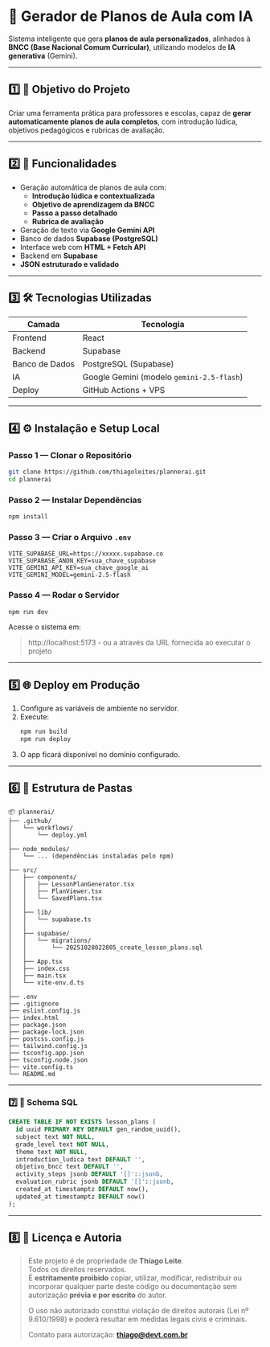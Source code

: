 # 🧠 Gerador de Planos de Aula com IA

Sistema inteligente que gera **planos de aula personalizados**, alinhados à **BNCC (Base Nacional Comum Curricular)**, utilizando modelos de **IA generativa** (Gemini).

---

## 1️⃣ 🎯 Objetivo do Projeto

Criar uma ferramenta prática para professores e escolas, capaz de **gerar automaticamente planos de aula completos**, com introdução lúdica, objetivos pedagógicos e rubricas de avaliação.

---

## 2️⃣ 🚀 Funcionalidades

- Geração automática de planos de aula com:
  - **Introdução lúdica e contextualizada**
  - **Objetivo de aprendizagem da BNCC**
  - **Passo a passo detalhado**
  - **Rubrica de avaliação**
- Geração de texto via **Google Gemini API**
- Banco de dados **Supabase (PostgreSQL)**
- Interface web com **HTML + Fetch API**
- Backend em **Supabase**
- **JSON estruturado e validado**

---

## 3️⃣ 🛠️ Tecnologias Utilizadas

| Camada | Tecnologia |
|--------|-------------|
| Frontend | React |
| Backend | Supabase |
| Banco de Dados | PostgreSQL (Supabase) |
| IA | Google Gemini (modelo `gemini-2.5-flash`) |
| Deploy | GitHub Actions + VPS

---

## 4️⃣ ⚙️ Instalação e Setup Local

### Passo 1 — Clonar o Repositório
```bash
git clone https://github.com/thiagoleites/plannerai.git
cd plannerai
```

### Passo 2 — Instalar Dependências
```bash
npm install
```

### Passo 3 — Criar o Arquivo `.env`
```
VITE_SUPABASE_URL=https://xxxxx.supabase.co
VITE_SUPABASE_ANON_KEY=sua_chave_supabase
VITE_GEMINI_API_KEY=sua_chave_google_ai
VITE_GEMINI_MODEL=gemini-2.5-flash
```

### Passo 4 — Rodar o Servidor
```bash
npm run dev
```

Acesse o sistema em:
> http://localhost:5173 - ou a através da URL fornecida ao executar o projeto

---

## 5️⃣ 🌐 Deploy em Produção

1. Configure as variáveis de ambiente no servidor.
2. Execute:
   ```bash
   npm run build
   npm run deploy
   ```
3. O app ficará disponível no domínio configurado.

---

## 6️⃣ 💾 Estrutura de Pastas

```
📦 plannerai/
├── .github/
│   └── workflows/
│       └── deploy.yml
│
├── node_modules/
│   └── ... (dependências instaladas pelo npm)
│
├── src/
│   ├── components/
│   │   ├── LessonPlanGenerator.tsx
│   │   ├── PlanViewer.tsx
│   │   └── SavedPlans.tsx
│   │
│   ├── lib/
│   │   └── supabase.ts
│   │
│   ├── supabase/
│   │   └── migrations/
│   │       └── 20251028022805_create_lesson_plans.sql
│   │
│   ├── App.tsx
│   ├── index.css
│   ├── main.tsx
│   └── vite-env.d.ts
│
├── .env
├── .gitignore
├── eslint.config.js
├── index.html
├── package.json
├── package-lock.json
├── postcss.config.js
├── tailwind.config.js
├── tsconfig.app.json
├── tsconfig.node.json
├── vite.config.ts
└── README.md

```
---

### 7️⃣ 🧩 Schema SQL

```sql
CREATE TABLE IF NOT EXISTS lesson_plans (
  id uuid PRIMARY KEY DEFAULT gen_random_uuid(),
  subject text NOT NULL,
  grade_level text NOT NULL,
  theme text NOT NULL,
  introduction_ludica text DEFAULT '',
  objetivo_bncc text DEFAULT '',
  activity_steps jsonb DEFAULT '[]'::jsonb,
  evaluation_rubric jsonb DEFAULT '[]'::jsonb,
  created_at timestamptz DEFAULT now(),
  updated_at timestamptz DEFAULT now()
);

```

---

## 8️⃣ 📜 Licença e Autoria


>
> Este projeto é de propriedade de **Thiago Leite**.  
> Todos os direitos reservados.  
> É **estritamente proibido** copiar, utilizar, modificar, redistribuir ou incorporar qualquer parte deste código ou documentação sem autorização **prévia e por escrito** do autor.
>
> O uso não autorizado constitui violação de direitos autorais (Lei nº 9.610/1998) e poderá resultar em medidas legais civis e criminais.
>
> Contato para autorização: **thiago@devt.com.br**
